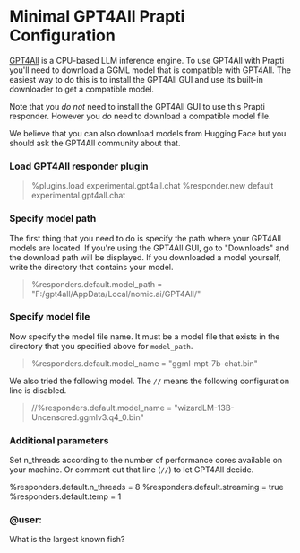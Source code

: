 # Minimal GPT4All Prapti Configuration

[GPT4All](https://gpt4all.io/index.html) is a CPU-based LLM inference engine. To use GPT4All with Prapti you'll need to download a GGML model that is compatible with GPT4All. The easiest way to do this is to install the GPT4All GUI and use its built-in downloader to get a compatible model.

Note that you *do not* need to install the GPT4All GUI to use this Prapti responder. However you *do* need to download a compatible model file.

We believe that you can also download models from Hugging Face but you should ask the GPT4All community about that.

### Load GPT4All responder plugin

>%plugins.load experimental.gpt4all.chat
>%responder.new default experimental.gpt4all.chat

### Specify model path

The first thing that you need to do is specify the path where your GPT4All models are located. If you're using the GPT4All GUI, go to "Downloads" and the download path will be displayed. If you downloaded a model yourself, write the directory that contains your model.

>%responders.default.model_path = "F:/gpt4all/AppData/Local/nomic.ai/GPT4All/"

### Specify model file

Now specify the model file name. It must be a model file that exists in the directory that you specified above for `model_path`.

>%responders.default.model_name = "ggml-mpt-7b-chat.bin"

We also tried the following model. The `//` means the following configuration line is disabled.
>//%responders.default.model_name = "wizardLM-13B-Uncensored.ggmlv3.q4_0.bin"

### Additional parameters

Set n_threads according to the number of performance cores available on your machine. Or comment out that line (`//`) to let GPT4All decide.

%responders.default.n_threads = 8
%responders.default.streaming = true
%responders.default.temp = 1

### @user:

What is the largest known fish?
